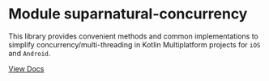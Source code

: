 # Module suparnatural-concurrency

This library provides convenient methods and common implementations to simplify
concurrency/multi-threading in Kotlin Multiplatform projects for `iOS` and `Android`.

[View Docs](https://kmpdocs.suparnatural.com/concurrency/)